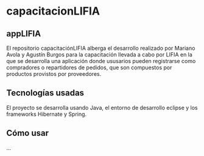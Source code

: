 # capacitacionLIFIA

<h2>appLIFIA</h2>

El repositorio capacitaciónLIFIA alberga el desarrollo realizado por Mariano Avola y Agustín Burgos para la capacitación llevada a cabo por LIFIA en la que se desarrolla una aplicación donde ususarios pueden registrarse como compradores o repartidores de pedidos, que son compuestos por productos provistos por proveedores.

<h2>Tecnologías usadas</h2>
El proyecto se desarrolla usando Java, el entorno de desarrollo eclipse y los frameworks Hibernate y Spring.

 <h2>Cómo usar</h2>
...
